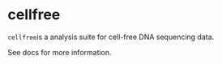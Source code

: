 # cellfree

`cellfree`is a analysis suite for cell-free DNA sequencing data.

See docs for more information.
